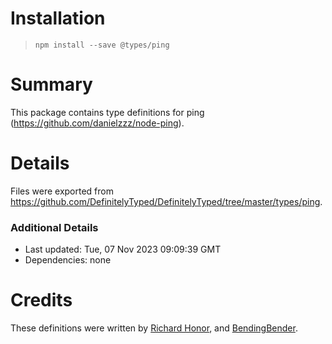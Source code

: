 # Installation
> `npm install --save @types/ping`

# Summary
This package contains type definitions for ping (https://github.com/danielzzz/node-ping).

# Details
Files were exported from https://github.com/DefinitelyTyped/DefinitelyTyped/tree/master/types/ping.

### Additional Details
 * Last updated: Tue, 07 Nov 2023 09:09:39 GMT
 * Dependencies: none

# Credits
These definitions were written by [Richard Honor](https://github.com/RMHonor), and [BendingBender](https://github.com/bendingbender).
